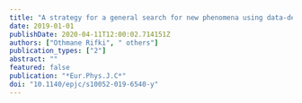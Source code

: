 ```yaml
---
title: "A strategy for a general search for new phenomena using data-derived signal regions and its application within the ATLAS experiment"
date: 2019-01-01
publishDate: 2020-04-11T12:00:02.714151Z
authors: ["Othmane Rifki", " others"]
publication_types: ["2"]
abstract: ""
featured: false
publication: "*Eur.Phys.J.C*"
doi: "10.1140/epjc/s10052-019-6540-y"
---
```


